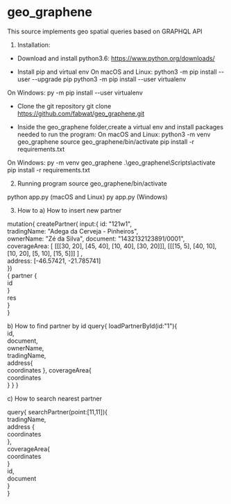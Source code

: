 # geo_graphene
This source implements geo spatial queries based on GRAPHQL API

1) Installation:

- Download and install python3.6:
https://www.python.org/downloads/

- Install pip and virtual env
On macOS and Linux:
python3 -m pip install --user --upgrade pip
python3 -m pip install --user virtualenv

On Windows:
py -m pip install --user virtualenv

- Clone the git repository
 git clone https://github.com/fabwat/geo_graphene.git

- Inside the geo_graphene folder,create a virtual env and install packages needed to run the program:
On macOS and Linux:
python3 -m venv geo_graphene
source geo_graphene/bin/activate
pip install -r requirements.txt


On Windows:
py -m venv geo_graphene
.\geo_graphene\Scripts\activate
pip install -r requirements.txt


2) Running program
source geo_graphene/bin/activate

python app.py  (macOS and Linux)
py app.py      (Windows)


3) How to
a) How to insert new partner

mutation{
	createPartner(  input:{
	id: "121w1", 	
  	tradingName: "Adega da Cerveja - Pinheiros",  	  	
  	ownerName: "Zé da Silva",
  	document: "1432132123891/0001",  	
  	coverageArea:
  	[
  			[[[30, 20], [45, 40], [10, 40], [30, 20]]], 
  		[[[15, 5], [40, 10], [10, 20], [5, 10], [15, 5]]] 
  	] ,    	
  	address: [-46.57421, -21.785741]  	
   })   
  {
      partner {      
      id      
    }    
    res    
  }  
} 


b) How to find partner by id
query{
  loadPartnerById(id:"1"){  
    id,    
    document,    
    ownerName,    
    tradingName,    
    address{    
      coordinates
    },
    coverageArea{    
      coordinates      
    }
  }
}


c) How to search nearest partner


query{
  searchPartner(point:[11,11]){  
    tradingName,    
    address {    
      coordinates      
    },    
    coverageArea{    
      coordinates      
    }    
    id,    
    document    
  }    
} 
  
